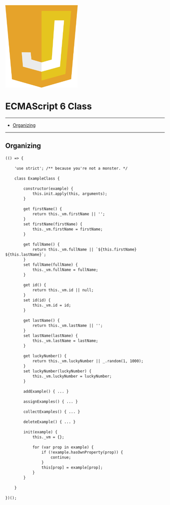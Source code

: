 <img src="../_images/javascript-badge.png" alt="JavaScript badge" title="JavaScript badge" height="260px"/>

# ECMAScript 6 Class

* * *

- [Organizing](#organizing)

* * *

<a id="markdown-organizing" name="organizing"></a>
## Organizing

    (() => {

        'use strict'; /** because you're not a monster. */

        class ExampleClass {

            constructor(example) {
                this.init.apply(this, arguments);
            }

            get firstName() {
                return this._vm.firstName || '';
            }
            set firstName(firstName) {
                this._vm.firstName = firstName;
            }

            get fullName() {
                return this._vm.fullName || `${this.firstName} ${this.lastName}`;
            }
            set fullName(fullName) {
                this._vm.fullName = fullName;
            }

            get id() {
                return this._vm.id || null;
            }
            set id(id) {
                this._vm.id = id;
            }

            get lastName() {
                return this._vm.lastName || '';
            }
            set lastName(lastName) {
                this._vm.lastName = lastName;
            }

            get luckyNumber() {
                return this._vm.luckyNumber || _.random(1, 1000);
            }
            set luckyNumber(luckyNumber) {
                this._vm.luckyNumber = luckyNumber;
            }

            addExample() { ... }

            assignExamples() { ... }

            collectExamples() { ... }

            deleteExample() { ... }

            init(example) {
                this._vm = {};

                for (var prop in example) {
                    if (!example.hasOwnProperty(prop)) {
                        continue;
                    }
                    this[prop] = example[prop];
                }
            }

        }

    })();
